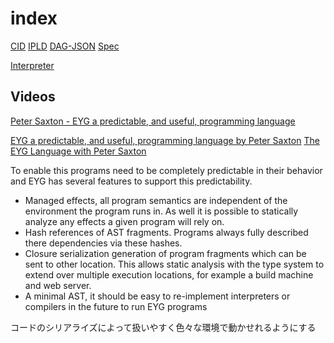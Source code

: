# index

[CID](https://github.com/multiformats/cid)
[IPLD](https://ipld.io/)
[DAG-JSON](https://ipld.io/docs/codecs/known/dag-json/)
[Spec](https://github.com/CrowdHailer/eyg-lang/tree/main/spec)

[Interpreter](https://github.com/CrowdHailer/eyg-lang/blob/main/packages/javascript_interpreter/src/interpreter.mjs)
## Videos

[Peter Saxton - EYG a predictable, and useful, programming language](https://www.youtube.com/watch?v=bzUXK5VBbXc)

[EYG a predictable, and useful, programming language by Peter Saxton](https://www.youtube.com/watch?v=dh3sdHWQ2Ms)
[The EYG Language with Peter Saxton](https://youtu.be/w7mHY7CW51o?si=urhoNl8BwSBj8zS-)


To enable this programs need to be completely predictable in their behavior and EYG has several features to support this predictability.

- Managed effects, all program semantics are independent of the environment the program runs in. As well it is possible to statically analyze any effects a given program will rely on.
- Hash references of AST fragments. Programs always fully described there dependencies via these hashes.
- Closure serialization generation of program fragments which can be sent to other location. This allows static analysis with the type system to extend over multiple execution locations, for example a build machine and web server.
- A minimal AST, it should be easy to re-implement interpreters or compilers in the future to run EYG programs

コードのシリアライズによって扱いやすく色々な環境で動かせれるようにする
